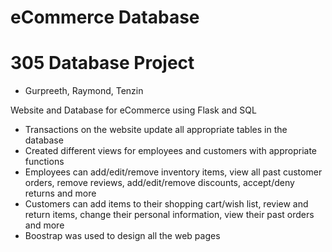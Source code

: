 # eCommerce Database

# 305 Database Project

- Gurpreeth, Raymond, Tenzin

Website and Database for eCommerce using Flask and SQL

- Transactions on the website update all appropriate tables in the database
- Created different views for employees and customers with appropriate functions
- Employees can add/edit/remove inventory items, view all past customer orders, remove reviews, add/edit/remove discounts,   accept/deny returns and more
- Customers can add items to their shopping cart/wish list, review and return items, change their personal information,  view their past orders and more
- Boostrap was used to design all the web pages
